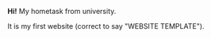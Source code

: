 <strong>Hi!</strong> My hometask from university.

It is my first website (correct to say "WEBSITE TEMPLATE").
